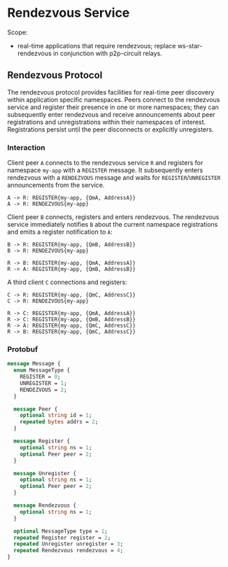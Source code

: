 # Rendezvous Service

Scope:
- real-time applications that require rendezvous; replace ws-star-rendezvous
  in conjunction with p2p-circuit relays.

## Rendezvous Protocol

The rendezvous protocol provides facilities for real-time peer discovery within
application specific namespaces. Peers connect to the rendezvous service and register
their presence in one or more namespaces; they can subsequently enter rendezvous
and receive announcements about peer registrations and unregistrations within their
namespaces of interest. Registrations persist until the peer disconnects or explicitly
unregisters.

### Interaction

Client peer `A` connects to the rendezvous service `R` and registers for namespace
`my-app` with a `REGISTER` message. It subsequently enters rendezvous with
a `RENDEZVOUS` message and waits for `REGISTER`/`UNREGISTER` announcements from
the service.

```
A -> R: REGISTER{my-app, {QmA, AddressA}}
A -> R: RENDEZVOUS{my-app}
```

Client peer `B` connects, registers and enters rendezvous.
The rendezvous service immediately notifies `B` about the current namespace registrations
and emits a register notification to `A`:

```
B -> R: REGISTER{my-app, {QmB, AddressB}}
B -> R: RENDEZVOUS{my-app}

R -> B: REGISTER{my-app, {QmA, AddressA}}
R -> A: REGISTER{my-app, {QmB, AddressB}}
```

A third client `C` connections and registers:
```
C -> R: REGISTER{my-app, {QmC, AddressC}}
C -> R: RENDEZVOUS{my-app}

R -> C: REGISTER{my-app, {QmA, AddressA}}
R -> C: REGISTER{my-app, {QmB, AddressB}}
R -> A: REGISTER{my-app, {QmC, AddressC}}
R -> B: REGISTER{my-app, {QmC, AddressC}}
```

### Protobuf


```protobuf
message Message {
  enum MessageType {
    REGISTER = 0;
    UNREGISTER = 1;
    RENDEZVOUS = 2;
  }

  message Peer {
    optional string id = 1;
    repeated bytes addrs = 2;
  }

  message Register {
    optional string ns = 1;
    optional Peer peer = 2;
  }

  message Unregister {
    optional string ns = 1;
    optional Peer peer = 2;
  }

  message Rendezvous {
    optional string ns = 1;
  }

  optional MessageType type = 1;
  repeated Register register = 2;
  repeated Unregister unregister = 3;
  repeated Rendezvous rendezvous = 4;
}
```
